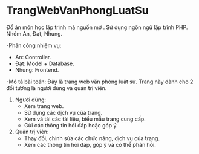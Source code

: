 # TrangWebVanPhongLuatSu
Đồ án môn học lập trình mã nguồn mở . Sử dụng ngôn ngữ lập trình PHP. Nhóm An, Đạt, Nhung.

-Phân công nhiệm vụ:
 + An: Controller.
 + Đạt: Model + Database.
 + Nhung: Frontend.
 
-Mô tả bài toán: Đây là trang web văn phòng luật sư. Trang này dành cho 2 đối tượng là người dùng và quản trị viên.
 1. Người dùng:
    * Xem trang web.
    * Sử dụng các dịch vụ của trang.
    * Xem và tải các tài liệu, biểu mẫu trang cung cấp.
    * Gửi các thông tin hỏi đáp hoặc góp ý. 
 2. Quản trị viên:
    * Thay đổi, chỉnh sửa các chức năng, dịch vụ của trang.
    * Xem các thông tin hỏi đáp, góp ý và có thể phản hồi.
   
 
